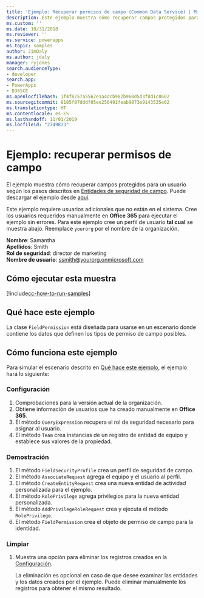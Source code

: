 ```yaml
---
title: 'Ejemplo: Recuperar permisos de campo (Common Data Service) | Microsoft Docs'
description: Este ejemplo muestra cómo recuperar campos protegidos para un usuario
ms.custom: ''
ms.date: 10/31/2018
ms.reviewer: ''
ms.service: powerapps
ms.topic: samples
author: JimDaly
ms.author: jdaly
manager: ryjones
search.audienceType:
- developer
search.app:
- PowerApps
- D365CE
ms.openlocfilehash: 1f4f8257a5567e1a4dcb982b960d5d3f8d1c8602
ms.sourcegitcommit: 8185f87dddf05ee256491feab9873e9143535e02
ms.translationtype: HT
ms.contentlocale: es-ES
ms.lasthandoff: 11/01/2019
ms.locfileid: "2749873"
---
```

# <a name="sample-retrieve-field-permissions"></a>Ejemplo: recuperar permisos de campo

<!-- https://docs.microsoft.com/dynamics365/customer-engagement/developer/sample-retrieve-field-permissions -->

El ejemplo muestra cómo recuperar campos protegidos para un usuario según los pasos descritos en [Entidades de seguridad de campo](https://docs.microsoft.com/dynamics365/customer-engagement/developer/field-security-entities). Puede descargar el ejemplo desde [aquí](https://github.com/Microsoft/PowerApps-Samples/tree/master/cds/orgsvc/C%23/RetrieveFieldPermission).

Este ejemplo requiere usuarios adicionales que no están en el sistema. Cree los usuarios requeridos manualmente en **Office 365** para ejecutar el ejemplo sin errores. Para este ejemplo cree un perfil de usuario **tal cual** se muestra abajo. Reemplace `yourorg` por el nombre de la organización.

**Nombre**: Samantha <br/>
**Apellidos**: Smith<br/>
**Rol de seguridad**: director de marketing<br/>
**Nombre de usuario**: ssmith@yourorg.onmicrosoft.com<br/>

## <a name="how-to-run-this-sample"></a>Cómo ejecutar esta muestra

[!include[cc-how-to-run-samples](../../includes/cc-how-to-run-samples.md)]

## <a name="what-this-sample-does"></a>Qué hace este ejemplo

La clase `FieldPermission` está diseñada para usarse en un escenario donde contiene los datos que definen los tipos de permiso de campo posibles.

## <a name="how-this-sample-works"></a>Cómo funciona este ejemplo

Para simular el escenario descrito en [Qué hace este ejemplo](#what-this-sample-does), el ejemplo hará lo siguiente:

### <a name="setup"></a>Configuración

1. Comprobaciones para la versión actual de la organización.
1. Obtiene información de usuarios que ha creado manualmente en **Office 365**.
1. El método `QueryExpression` recupera el rol de seguridad necesario para asignar al usuario.
1. El método `Team` crea instancias de un registro de entidad de equipo y establece sus valores de la propiedad.

### <a name="demonstrate"></a>Demostración

1. El método `FieldSecurityProfile` crea un perfil de seguridad de campo.
1. El método `AssociateRequest` agrega el equipo y el usuario al perfil.
1. El método `CreateEntityRequest` crea una nueva entidad de actividad personalizada para el ejemplo.
1. El método `RolePrivilege` agrega privilegios para la nueva entidad personalizada.
1. El método `AddPrivilegeRoleRequest` crea y ejecuta el método `RolePrivilege`.
1. El método `FieldPermission` crea el objeto de permiso de campo para la identidad.

### <a name="clean-up"></a>Limpiar

1. Muestra una opción para eliminar los registros creados en la [Configuración](#setup).

    La eliminación es opcional en caso de que desee examinar las entidades y los datos creados por el ejemplo. Puede eliminar manualmente los registros para obtener el mismo resultado.
